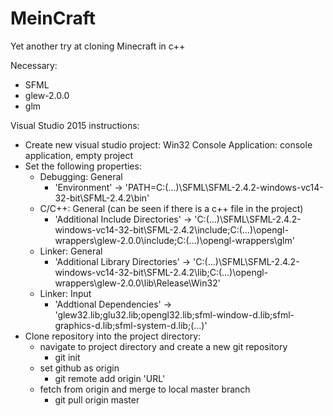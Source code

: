 # MeinCraft
Yet another try at cloning Minecraft in c++

Necessary:
* SFML
* glew-2.0.0
* glm

Visual Studio 2015 instructions:
* Create new visual studio project: Win32 Console Application: console application, empty project
* Set the following properties:
  + Debugging: General
    - 'Environment' -> 'PATH=C:\(...)\SFML\SFML-2.4.2-windows-vc14-32-bit\SFML-2.4.2\bin'
  + C/C++: General (can be seen if there is a c++ file in the project)
    - 'Additional Include Directories' -> 'C:\(...)\SFML\SFML-2.4.2-windows-vc14-32-bit\SFML-2.4.2\include;C:\(...)\opengl-wrappers\glew-2.0.0\include;C:\(...)\opengl-wrappers\glm'
  + Linker: General
    - 'Additional Library Directories' -> 'C:\(...)\SFML\SFML-2.4.2-windows-vc14-32-bit\SFML-2.4.2\lib;C:\(...)\opengl-wrappers\glew-2.0.0\lib\Release\Win32'
  + Linker: Input
    - 'Addtional Dependencies' -> 'glew32.lib;glu32.lib;opengl32.lib;sfml-window-d.lib;sfml-graphics-d.lib;sfml-system-d.lib;(...)'
* Clone repository into the project directory:
  + navigate to project directory and create a new git repository
    - git init
  + set github as origin
    - git remote add origin 'URL'
  + fetch from origin and merge to local master branch
    - git pull origin master